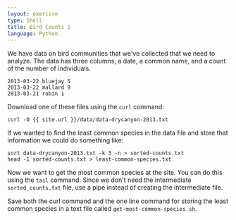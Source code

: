 ```yaml
---
layout: exercise
type: Shell
title: Bird Counts 1
language: Python
---
```


We have data on bird communities that we've collected that we need to
analyze. The data has three columns, a date, a common name, and a count of the
number of individuals.

```
2013-03-22 bluejay 5
2013-03-22 mallard 9
2013-03-21 robin 1
```

Download one of these files using the `curl` command:

`curl -O {{ site.url }}/data/data-drycanyon-2013.txt`

If we wanted to find the least common species in the data file and store that
information we could do something like:

```
sort data-drycanyon-2013.txt -k 3 -n > sorted-counts.txt
head -1 sorted-counts.txt > least-common-species.txt
```

Now we want to get the most common species at the site. You can do this using
the `tail` command. Since we don't need the intermediate `sorted_counts.txt`
file, use a pipe instead of creating the intermediate file.

Save both the curl command and the one line command for storing the least common
species in a text file called `get-most-common-species.sh`.
